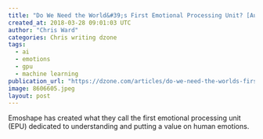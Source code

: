 ```yaml
---
title: "Do We Need the World&#39;s First Emotional Processing Unit? [Audio]"
created_at: 2018-03-28 09:01:03 UTC
author: "Chris Ward"
categories: Chris writing dzone
tags: 
  - ai
  - emotions
  - gpu
  - machine learning
publication_url: "https://dzone.com/articles/do-we-need-the-worlds-first-emotional-processing-u"
image: 8606605.jpeg
layout: post
---
```

Emoshape has created what they call the first emotional processing unit (EPU) dedicated to understanding and putting a value on human emotions.

